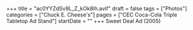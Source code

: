 +++
title = "ac0YYZdSv9L_Z_kOk8lh.avif"
draft = false
tags = ["Photos"]
categories = ["Chuck E. Cheese's"]
pages = ["CEC Coca-Cola Triple Tabletop Ad Stand"]
startDate = ""
+++
Sweet Deal Ad (2005)
